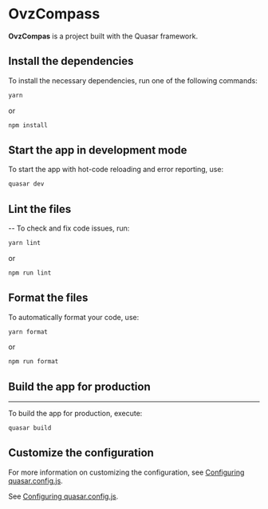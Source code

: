 
# OvzCompass

**OvzCompas** is a project built with the Quasar framework.

## Install the dependencies

To install the necessary dependencies, run one of the following commands:

```bash
yarn
```

or

```bash
npm install
```

## Start the app in development mode

To start the app with hot-code reloading and error reporting, use:

```bash
quasar dev
```

## Lint the files
--
To check and fix code issues, run:

```bash
yarn lint
```

or

```bash
npm run lint
```

## Format the files

To automatically format your code, use:

```bash
yarn format
```

or

```bash
npm run format
```

## Build the app for production
---
To build the app for production, execute:

```bash
quasar build
```

## Customize the configuration

For more information on customizing the configuration, see [Configuring quasar.config.js](https://v2.quasar.dev/quasar-cli-vite/quasar-config-js).


See [Configuring quasar.config.js](https://v2.quasar.dev/quasar-cli-vite/quasar-config-js).

